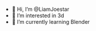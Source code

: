 - 👋 Hi, I’m @LiamJoestar
- 👀 I’m interested in 3d
- 🌱 I’m currently learning Blender

<!---
LiamJoestar/LiamJoestar is a ✨ special ✨ repository because its `README.md` (this file) appears on your GitHub profile.
You can click the Preview link to take a look at your changes.
--->
